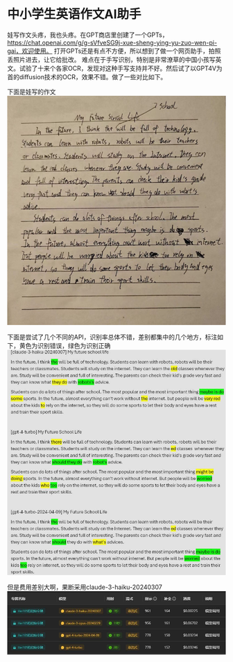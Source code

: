 # 中小学生英语作文AI助手

娃写作文头疼，我也头疼。在GPT商店里创建了一个GPTs，https://chat.openai.com/g/g-sVfveSG9j-xue-sheng-ying-yu-zuo-wen-pi-gai，欢迎使用。
打开GPTs还是有点不方便，所以想到了做一个网页助手，拍照丢照片进去，让它给批改。
难点在于手写识别，特别是非常潦草的中国小孩写英文。试验了十来个各家OCR，发现对这种手写支持并不好。然后试了以GPT4V为首的diffusion技术的OCR，效果不错。做了一些对比如下。

下面是娃写的作文
![Alt Text](test5.jpg)

下面是尝试了几个不同的API，识别率总体不错，差别都集中的几个地方，标注如下，黄色为识别错误，绿色为识别正确
![Alt Text](compare.jpg)

但是费用差别大啊，果断采用claude-3-haiku-20240307
![Alt Text](costs.jpg)